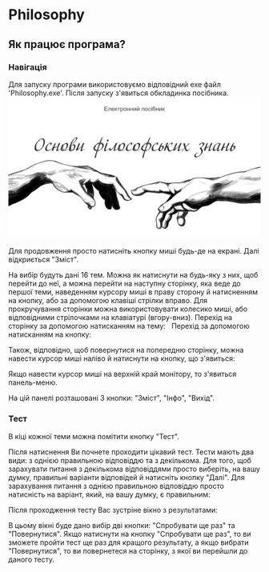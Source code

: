 # Philosophy
## Як працює програма?
### Навігація
Для запуску програми використовуємо відповідний exe файл 'Philosophy.exe'.
Після запуску з'явиться обкладинка посібника.
![](Screens/First%20Screen.png)

Для продовження просто натисніть кнопку миші будь-де на екрані. Далі відкриється "Зміст".
![]()

На вибір будуть дані 16 тем. Можна як натиснути на будь-яку з них, щоб перейти до неї, а можна перейти на наступну сторінку, яка веде до першої теми, наведенням курсору миші в праву сторону й натисненням на кнопку, або за допомогою клавіші стрілки вправо. Для прокручування сторінки можна використовувати колесико миші, або відповідними стрілочками на клавіатурі (вгору-вниз).
Перехід на сторінку за допомогою натисканням на тему:
![]()
![]()
Перехід за допомогою натисканням на кнопку:
![]()
![]()

Також, відповідно, щоб повернутися на попередню сторінку, можна навести курсор миші наліво й натиснути на кнопку, що з'явиться:
![]()
![]()

Якщо навести курсор миші на верхній край монітору, то з'явиться панель-меню.
![]()

На цій панелі розташовані 3 кнопки: "Зміст", "Інфо", "Вихід".
![]()

### Тест
В кіці кожної теми можна помітити кнопку "Тест".
![]()

Після натиснення Ви почнете проходити цікавий тест. Тести мають два види: з однією правильною відповіддю та з декількома. Для того, щоб зарахувати питання з декількома відповіддями просто виберіть, на вашу думку, правильні варіанти відповідей й натисніть кнопку "Далі". Для зарахування питання з однією правильною відповіддю просто натисність на варіант, який, на вашу думку, є правильним:
![]()
![]()

Після проходження тесту Вас зустріне вікно з результатами:
![]()

В цьому вікні буде дано вибір дві кнопки: "Спробувати ще раз" та "Повернутися". Якщо натиснути на кнопку "Спробувати ще раз", то ви зможете пройти тест ще раз для кращого результату, а якщо вибрати "Повернутися", то ви повернетеся на сторінку, з якої ви перейшли до даного тесту.
